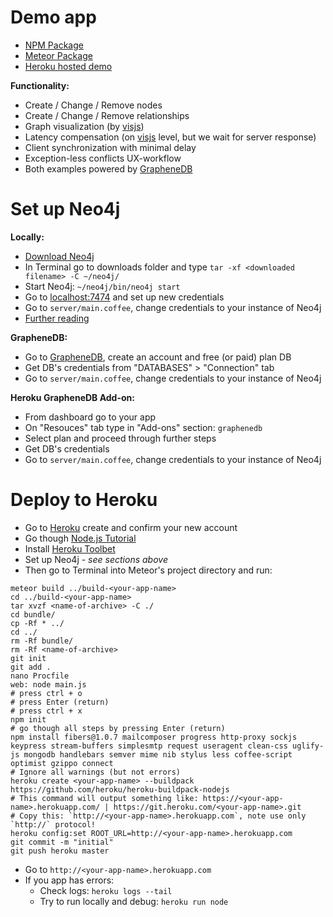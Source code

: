 Demo app
======
 - [NPM Package](https://www.npmjs.com/package/neo4j-fiber)
 - [Meteor Package](https://atmospherejs.com/ostrio/neo4jdriver)
 - [Heroku hosted demo](http://neo4j-graph.herokuapp.com)

__Functionality:__
 - Create / Change / Remove nodes
 - Create / Change / Remove relationships
 - Graph visualization (by [visjs](http://visjs.org/))
 - Latency compensation (on [visjs](http://visjs.org/) level, but we wait for server response)
 - Client synchronization with minimal delay
 - Exception-less conflicts UX-workflow
 - Both examples powered by [GrapheneDB](http://www.graphenedb.com)

Set up Neo4j
======
__Locally:__
 - [Download Neo4j](http://neo4j.com/download/)
 - In Terminal go to downloads folder and type `tar -xf <downloaded filename> -C ~/neo4j/`
 - Start Neo4j: `~/neo4j/bin/neo4j start`
 - Go to [localhost:7474](http://localhost:7474) and set up new credentials
 - Go to `server/main.coffee`, change credentials to your instance of Neo4j
 - [Further reading](http://neo4j.com/docs/stable/server-installation.html)

__GrapheneDB:__
 - Go to [GrapheneDB](http://www.graphenedb.com), create an account and free (or paid) plan DB
 - Get DB's credentials from "DATABASES" > "Connection" tab
 - Go to `server/main.coffee`, change credentials to your instance of Neo4j

__Heroku GrapheneDB Add-on:__
 - From dashboard go to your app
 - On "Resouces" tab type in "Add-ons" section: `graphenedb`
 - Select plan and proceed through further steps
 - Get DB's credentials
 - Go to `server/main.coffee`, change credentials to your instance of Neo4j

Deploy to Heroku
======
 - Go to [Heroku](https://signup.heroku.com/dc) create and confirm your new account
 - Go though [Node.js Tutorial](https://devcenter.heroku.com/articles/getting-started-with-nodejs)
 - Install [Heroku Toolbet](https://devcenter.heroku.com/articles/getting-started-with-nodejs#set-up)
 - Set up Neo4j - *see sections above*
 - Then go to Terminal into Meteor's project directory and run:
```shell
meteor build ../build-<your-app-name>
cd ../build-<your-app-name>
tar xvzf <name-of-archive> -C ./
cd bundle/
cp -Rf * ../
cd ../
rm -Rf bundle/
rm -Rf <name-of-archive>
git init 
git add .
nano Procfile
web: node main.js
# press ctrl + o
# press Enter (return)
# press ctrl + x
npm init
# go though all steps by pressing Enter (return)
npm install fibers@1.0.7 mailcomposer progress http-proxy sockjs keypress stream-buffers simplesmtp request useragent clean-css uglify-js mongodb handlebars semver mime nib stylus less coffee-script optimist gzippo connect
# Ignore all warnings (but not errors)
heroku create <your-app-name> --buildpack https://github.com/heroku/heroku-buildpack-nodejs
# This command will output something like: https://<your-app-name>.herokuapp.com/ | https://git.heroku.com/<your-app-name>.git
# Copy this: `http://<your-app-name>.herokuapp.com`, note use only `http://` protocol!
heroku config:set ROOT_URL=http://<your-app-name>.herokuapp.com
git commit -m "initial"
git push heroku master
```
 - Go to `http://<your-app-name>.herokuapp.com`
 - If you app has errors:
   * Check logs: `heroku logs --tail`
   * Try to run locally and debug: `heroku run node`